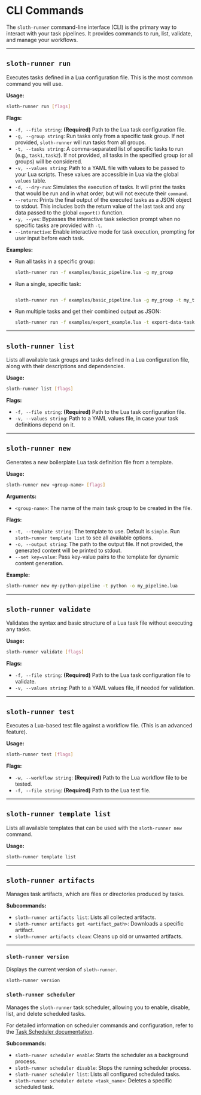 # CLI Commands

The `sloth-runner` command-line interface (CLI) is the primary way to interact with your task pipelines. It provides commands to run, list, validate, and manage your workflows.

---

## `sloth-runner run`

Executes tasks defined in a Lua configuration file. This is the most common command you will use.

**Usage:**
```bash
sloth-runner run [flags]
```

**Flags:**

*   `-f, --file string`: **(Required)** Path to the Lua task configuration file.
*   `-g, --group string`: Run tasks only from a specific task group. If not provided, `sloth-runner` will run tasks from all groups.
*   `-t, --tasks string`: A comma-separated list of specific tasks to run (e.g., `task1,task2`). If not provided, all tasks in the specified group (or all groups) will be considered.
*   `-v, --values string`: Path to a YAML file with values to be passed to your Lua scripts. These values are accessible in Lua via the global `values` table.
*   `-d, --dry-run`: Simulates the execution of tasks. It will print the tasks that would be run and in what order, but will not execute their `command`.
*   `--return`: Prints the final output of the executed tasks as a JSON object to stdout. This includes both the return value of the last task and any data passed to the global `export()` function.
*   `-y, --yes`: Bypasses the interactive task selection prompt when no specific tasks are provided with `-t`.
*   `--interactive`: Enable interactive mode for task execution, prompting for user input before each task.

**Examples:**

*   Run all tasks in a specific group:
    ```bash
    sloth-runner run -f examples/basic_pipeline.lua -g my_group
    ```
*   Run a single, specific task:
    ```bash

    sloth-runner run -f examples/basic_pipeline.lua -g my_group -t my_task
    ```
*   Run multiple tasks and get their combined output as JSON:
    ```bash
    sloth-runner run -f examples/export_example.lua -t export-data-task --return
    ```

---

## `sloth-runner list`

Lists all available task groups and tasks defined in a Lua configuration file, along with their descriptions and dependencies.

**Usage:**
```bash
sloth-runner list [flags]
```

**Flags:**

*   `-f, --file string`: **(Required)** Path to the Lua task configuration file.
*   `-v, --values string`: Path to a YAML values file, in case your task definitions depend on it.

---

## `sloth-runner new`

Generates a new boilerplate Lua task definition file from a template.

**Usage:**
```bash
sloth-runner new <group-name> [flags]
```

**Arguments:**

*   `<group-name>`: The name of the main task group to be created in the file.

**Flags:**

*   `-t, --template string`: The template to use. Default is `simple`. Run `sloth-runner template list` to see all available options.
*   `-o, --output string`: The path to the output file. If not provided, the generated content will be printed to stdout.
*   `--set key=value`: Pass key-value pairs to the template for dynamic content generation.

**Example:**
```bash
sloth-runner new my-python-pipeline -t python -o my_pipeline.lua
```

---

## `sloth-runner validate`

Validates the syntax and basic structure of a Lua task file without executing any tasks.

**Usage:**
```bash
sloth-runner validate [flags]
```

**Flags:**

*   `-f, --file string`: **(Required)** Path to the Lua task configuration file to validate.
*   `-v, --values string`: Path to a YAML values file, if needed for validation.

---

## `sloth-runner test`

Executes a Lua-based test file against a workflow file. (This is an advanced feature).

**Usage:**
```bash
sloth-runner test [flags]
```

**Flags:**

*   `-w, --workflow string`: **(Required)** Path to the Lua workflow file to be tested.
*   `-f, --file string`: **(Required)** Path to the Lua test file.

---

## `sloth-runner template list`

Lists all available templates that can be used with the `sloth-runner new` command.

**Usage:**
```bash
sloth-runner template list
```

---

## `sloth-runner artifacts`

Manages task artifacts, which are files or directories produced by tasks.

**Subcommands:**

*   `sloth-runner artifacts list`: Lists all collected artifacts.
*   `sloth-runner artifacts get <artifact_path>`: Downloads a specific artifact.
*   `sloth-runner artifacts clean`: Cleans up old or unwanted artifacts.

---

### `sloth-runner version`

Displays the current version of `sloth-runner`.

```bash
sloth-runner version
```

### `sloth-runner scheduler`

Manages the `sloth-runner` task scheduler, allowing you to enable, disable, list, and delete scheduled tasks.

For detailed information on scheduler commands and configuration, refer to the [Task Scheduler documentation](scheduler.md).

**Subcommands:**

*   `sloth-runner scheduler enable`: Starts the scheduler as a background process.
*   `sloth-runner scheduler disable`: Stops the running scheduler process.
*   `sloth-runner scheduler list`: Lists all configured scheduled tasks.
*   `sloth-runner scheduler delete <task_name>`: Deletes a specific scheduled task.

